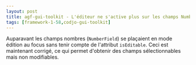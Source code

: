 ```yaml
---
layout: post
title: agf-gui-toolkit - L'éditeur ne s'active plus sur les champs NumberField non editables.
tags: [framework-1-58,codjo-gui-toolkit]
---
```

Auparavant les champs nombres (```NumberField```) se plaçaient en mode édition au focus sans tenir compte de l'attribut ```isEditable```. Ceci est maintenant corrigé, ce qui permet d'obtenir des champs sélectionnables mais non modifiables.